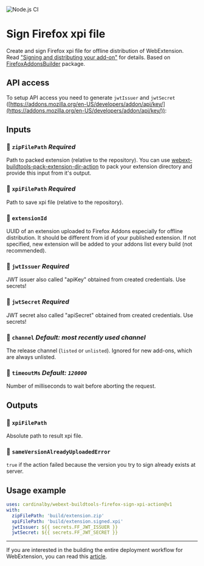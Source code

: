 ![Node.js CI](https://github.com/cardinalby/webext-buildtools-firefox-sign-xpi-action/workflows/build-test/badge.svg)

# Sign Firefox xpi file

Create and sign Firefox xpi file for offline distribution of WebExtension.
Read ["Signing and distributing your add-on"](https://developer.mozilla.org/en-US/docs/Mozilla/Add-ons/Distribution) for details.
Based on [FirefoxAddonsBuilder](https://www.npmjs.com/package/webext-buildtools-firefox-addons-builder) 
package.

## API access

To setup API access you need to generate `jwtIssuer` and `jwtSecret`
([https://addons.mozilla.org/en-US/developers/addon/api/key/](https://addons.mozilla.org/en-US/developers/addon/api/key/)):

## Inputs

### 🔸 `zipFilePath` _Required_

Path to packed extension (relative to the repository).
You can use [webext-buildtools-pack-extension-dir-action](https://github.com/cardinalby/webext-buildtools-pack-extension-dir-action)
to pack your extension directory and provide this input from it's output.

### 🔸 `xpiFilePath` _Required_

Path to save xpi file (relative to the repository).

### 🔹 `extensionId`

UUID of an extension uploaded to Firefox Addons especially for offline distribution. 
It should be different from id of your published extension.
If not specified, new extension will be added to your addons list every build (not recommended).

### 🔸 `jwtIssuer` _Required_
JWT issuer also called "apiKey" obtained from created credentials. Use secrets!

### 🔸  `jwtSecret` _Required_
JWT secret also called "apiSecret" obtained from created credentials. Use secrets!

### 🔹 `channel` _Default: most recently used channel_
The release channel (`listed` or `unlisted`). Ignored for new add-ons, which are always unlisted.

### 🔹 `timeoutMs` _Default: `120000`_
Number of milliseconds to wait before aborting the request.

## Outputs

### 🔻 `xpiFilePath`
Absolute path to result xpi file.

### 🔻 `sameVersionAlreadyUploadedError`
`true` if the action failed because the version you try to sign already exists at server.

## Usage example

```yaml
uses: cardinalby/webext-buildtools-firefox-sign-xpi-action@v1
with:
  zipFilePath: 'build/extension.zip'
  xpiFilePath: 'build/extension.signed.xpi'
  jwtIssuer: ${{ secrets.FF_JWT_ISSUER }}
  jwtSecret: ${{ secrets.FF_JWT_SECRET }}
```

---
If you are interested in the building the entire deployment workflow for WebExtension, 
you can read this [article](https://cardinalby.github.io/blog/post/github-actions/webext/1-introduction/).